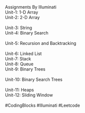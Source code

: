 Assignments By Illuminati<br>
Unit-1: 1-D Array <br>
Unit-2: 2-D Array	<br>	
Unit-3: String		<br>
Unit-4: Binary Search	<br>	
Unit-5: Recursion and Backtracking	<br>	
Unit-6: Linked List		<br>
Unit-7: Stack		<br>
Unit-8: Queue		<br>
Unit-9: Binary Trees	<br>	
Unit-10: Binary Search Trees	<br>	
Unit-11: Heaps		<br>
Unit-12: Sliding Window	<br>	
#CodingBlocks
#Illuminati
#Leetcode
